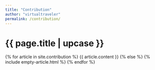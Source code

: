 ```yaml
---
title: "Contribution"
author: "virtualtraveler"
permalink: /contribution/
--- 
```


# {{ page.title | upcase }}

{% for article in site.contribution %}
{{ article.content }}
{% else %}
{% include empty-article.html %}
{% endfor %}